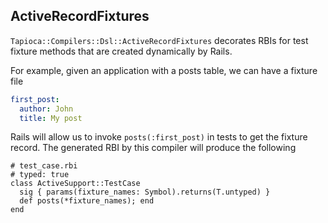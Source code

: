 ## ActiveRecordFixtures

`Tapioca::Compilers::Dsl::ActiveRecordFixtures` decorates RBIs for test fixture methods
that are created dynamically by Rails.

For example, given an application with a posts table, we can have a fixture file

~~~yaml
first_post:
  author: John
  title: My post
~~~

Rails will allow us to invoke `posts(:first_post)` in tests to get the fixture record.
The generated RBI by this compiler will produce the following

~~~rbi
# test_case.rbi
# typed: true
class ActiveSupport::TestCase
  sig { params(fixture_names: Symbol).returns(T.untyped) }
  def posts(*fixture_names); end
end
~~~
